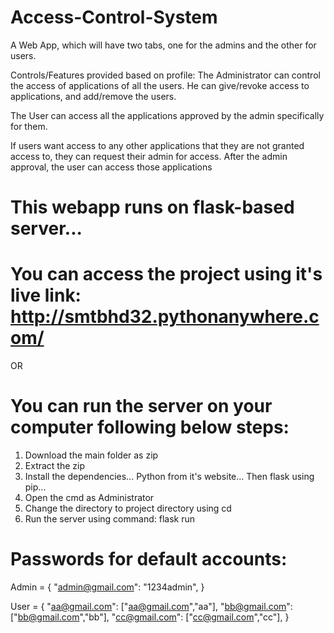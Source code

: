 # Access-Control-System
A Web App, which will have two tabs, one for the admins and the other
for users.

Controls/Features provided based on profile:
  The Administrator can control the access of applications of all the users. He can
give/revoke access to applications, and add/remove the users.

The User can access all the applications approved by the admin specifically for them.

If users want access to any other applications that they are not granted access to, they can
request their admin for access. After the admin approval, the user can access those
applications

# This webapp runs on flask-based server...

# You can access the project using it's live link: http://smtbhd32.pythonanywhere.com/

OR 

# You can run the server on your computer following below steps:
1. Download the main folder as zip
2. Extract the zip
3. Install the dependencies... Python from it's website... Then flask using pip...
4. Open the cmd as Administrator
5. Change the directory to project directory using cd
6. Run the server using command: flask run

# Passwords for default accounts:
Admin = {
    "admin@gmail.com": "1234admin",
    }

User = {
    "aa@gmail.com": ["aa@gmail.com","aa"],
    "bb@gmail.com": ["bb@gmail.com","bb"],
    "cc@gmail.com": ["cc@gmail.com","cc"],
    }
